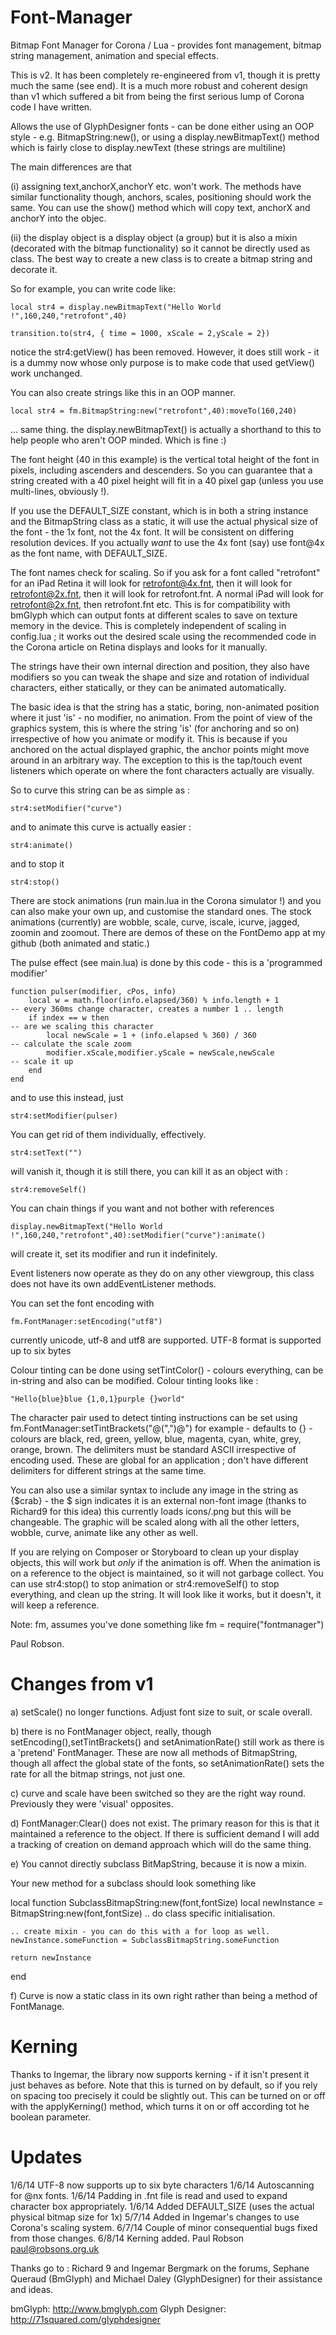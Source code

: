 Font-Manager
============

Bitmap Font Manager for Corona / Lua - provides font management, bitmap string management, animation and special effects.

This is v2. It has been completely re-engineered from v1, though it is pretty much the same (see end). It is a much more robust and coherent design than v1
which suffered a bit from being the first serious lump of Corona code I have written.

Allows the use of GlyphDesigner fonts - can be done either using an OOP style - e.g. BitmapString:new(), or using a display.newBitmapText() method which is 
fairly close to display.newText (these strings are multiline)

The main differences are that

(i) assigning text,anchorX,anchorY etc. won't work. The methods have similar functionality though, anchors, scales, positioning should work the same. You can use the
show() method which will copy text, anchorX and anchorY into the objec.

(ii) the display object is a display object (a group) but it is also a mixin (decorated with the bitmap functionality) so it cannot be directly used as class. The
best way to create a new class is to create a bitmap string and decorate it.

So for example, you can write code like:

	local str4 = display.newBitmapText("Hello World !",160,240,"retrofont",40) 

	transition.to(str4, { time = 1000, xScale = 2,yScale = 2})

notice the str4:getView() has been removed. However, it does still work - it is a dummy now whose only purpose is to make code that used getView() work unchanged.

You can also create strings like this in an OOP manner.

	local str4 = fm.BitmapString:new("retrofont",40):moveTo(160,240)

... same thing. the display.newBitmapText() is actually a shorthand to this to help people who aren't OOP minded. Which is fine :)

The font height (40 in this example) is the vertical total height of the font in pixels, including ascenders and descenders. So you can guarantee that a string created with a 40 pixel height will fit in a 40 pixel gap (unless you use multi-lines, obviously !). 

If you use the DEFAULT_SIZE constant, which is in both a string instance and the BitmapString class as a static, it will use the actual physical size of the font - the 1x font, not the 4x font. It will be consistent on differing resolution devices. If you actually *want* to use the 4x font (say) use font@4x as the font name, 
with DEFAULT_SIZE.

The font names check for scaling. So if you ask for a font called "retrofont" for an iPad Retina it will look for retrofont@4x.fnt, then it will look for retrofont@2x.fnt, then it will look for retrofont.fnt. A normal iPad will look for retrofont@2x.fnt, then retrofont.fnt etc. This is for compatibility with bmGlyph which can output fonts at different scales to save on texture memory in the device. This is completely independent of scaling in config.lua ; it works out the desired scale using the recommended code in the Corona article on Retina displays and looks for it manually.

The strings have their own internal direction and position, they also have modifiers so you can tweak the shape and size and rotation of individual
characters, either statically, or they can be animated automatically. 

The basic idea is that the string has a static, boring, non-animated position where it just 'is' - no modifier, no animation. From the point of view of the graphics system, this is where the string 'is' (for anchoring and so on) irrespective of how you animate or modify it. This is because if you anchored on the actual displayed graphic, the anchor points might move around in an arbitrary way. The exception to this is the tap/touch event listeners which operate on where the font characters actually are visually.

So to curve this string can be as simple as :

	str4:setModifier("curve")

and to animate this curve is actually easier :

	str4:animate()

and to stop it

	str4:stop()

There are stock animations (run main.lua in the Corona simulator !) and you can also make your own up, and customise the standard ones.  The stock animations (currently) are wobble, scale, curve, iscale, icurve, jagged, zoomin and zoomout. There are demos of these on the FontDemo app at my github (both animated and static.)

The pulse effect (see main.lua) is done by this code - this is a 'programmed modifier'

	function pulser(modifier, cPos, info)
		local w = math.floor(info.elapsed/360) % info.length + 1 									-- every 360ms change character, creates a number 1 .. length
		if index == w then  																		-- are we scaling this character
			local newScale = 1 + (info.elapsed % 360) / 360 										-- calculate the scale zoom
			modifier.xScale,modifier.yScale = newScale,newScale 									-- scale it up
		end
	end

and to use this instead, just

	str4:setModifier(pulser)

You can get rid of them individually, effectively.

	str4:setText("")

will vanish it, though it is still there, you can kill it as an object with :

	str4:removeSelf()
	
You can chain things if you want and not bother with references

	display.newBitmapText("Hello World !",160,240,"retrofont",40):setModifier("curve"):animate()

will create it, set its modifier and run it indefinitely.

Event listeners now operate as they do on any other viewgroup, this class does not have its own addEventListener methods.

You can set the font encoding with

	fm.FontManager:setEncoding("utf8")

currently unicode, utf-8 and utf8 are supported. UTF-8 format is supported up to six bytes

Colour tinting can be done using setTintColor() - colours everything, can be in-string and also can be modified.  Colour tinting looks like :

	"Hello{blue}blue {1,0,1}purple {}world"	

The character pair used to detect tinting instructions can be set using fm.FontManager:setTintBrackets("@(",")@") for example - defaults to {}  - colours are black, red, green, yellow, blue, magenta, cyan, white, grey, orange, brown. The delimiters must be standard ASCII irrespective of encoding used. These are global for an application ; don't have different delimiters for different strings at the same time.

You can also use a similar syntax to include any image in the string as {$crab} - the $ sign indicates it is an external non-font image (thanks to Richard9 for this idea) this currently loads icons/<name>.png but this will be changeable. The graphic will be scaled along with all the other letters, wobble, curve, animate like any other as well.

If you are relying on Composer or Storyboard to clean up your display objects, this will work but *only* if the animation is off. When the animation is on a reference to the object is maintained, so it will not garbage collect. You can use str4:stop() to stop animation or str4:removeSelf() to stop everything, and clean up the string. It will look like it works, but it doesn't, it will keep a reference.

Note: fm, assumes you've done something like fm = require("fontmanager")

Paul Robson.

Changes from v1
===============

a) setScale() no longer functions. Adjust font size to suit, or scale overall.

b) there is no FontManager object, really, though setEncoding(),setTintBrackets() and setAnimationRate() still work as there is a 'pretend' FontManager. These are now all
methods of BitmapString, though all affect the global state of the fonts, so setAnimationRate() sets the rate for all the bitmap strings, not just one.

c) curve and scale have been switched so they are the right way round. Previously they were 'visual' opposites.

d) FontManager:Clear() does not exist. The primary reason for this is that it maintained a reference to the object. If there is sufficient demand I will add a tracking of
creation on demand approach which will do the same thing.

e) You cannot directly subclass BitMapString, because it is now a mixin.

Your new method for a subclass should look something like

local function SubclassBitmapString:new(font,fontSize) 
	local newInstance = BitmapString:new(font,fontSize)
	.. do class specific initialisation.

	.. create mixin - you can do this with a for loop as well.
	newInstance.someFunction = SubclassBitmapString.someFunction

	return newInstance
end

f) Curve is now a static class in its own right rather than being a method of FontManage.

Kerning
=======

Thanks to Ingemar, the library now supports kerning - if it isn't present it just behaves as before. Note that this is turned on by default, so if you rely on spacing too precisely it could be slightly out. This can be turned on or off with the applyKerning(<boolean>) method, which turns it on or off according tot he boolean parameter.

Updates
=======

1/6/14 		UTF-8 now supports up to six byte characters
1/6/14		Autoscanning for @nx fonts.
1/6/14 		Padding in .fnt file is read and used to expand character box appropriately.
1/6/14		Added DEFAULT_SIZE (uses the actual physical bitmap size for 1x)
5/7/14 		Added in Ingemar's changes to use Corona's scaling system. 
6/7/14 		Couple of minor consequential bugs fixed from those changes.
6/8/14 		Kerning added.
Paul Robson 
paul@robsons.org.uk

Thanks go to : Richard 9 and Ingemar Bergmark on the forums, Sephane Queraud (BmGlyph) and Michael Daley (GlyphDesigner) for their assistance and ideas.

bmGlyph:			http://www.bmglyph.com
Glyph Designer:		http://71squared.com/glyphdesigner
